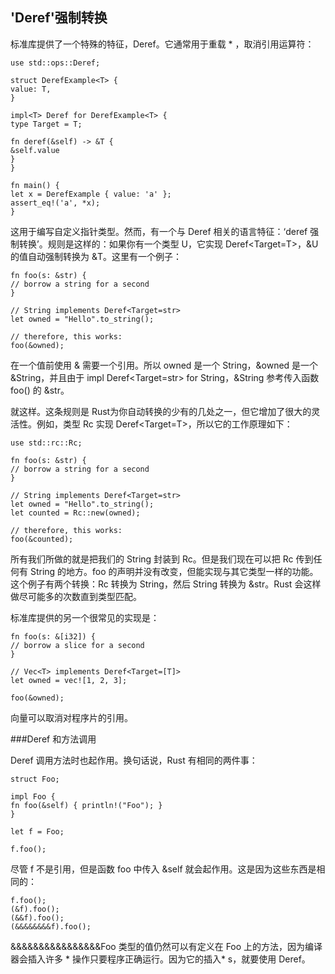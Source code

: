 ## 'Deref'强制转换

标准库提供了一个特殊的特征，Deref。它通常用于重载 * ，取消引用运算符：

    use std::ops::Deref;
    
    struct DerefExample<T> {
    value: T,
    }
    
    impl<T> Deref for DerefExample<T> {
    type Target = T;
    
    fn deref(&self) -> &T {
    &self.value
    }
    }
    
    fn main() {
    let x = DerefExample { value: 'a' };
    assert_eq!('a', *x);
    }

这用于编写自定义指针类型。然而，有一个与 Deref 相关的语言特征：‘deref 强制转换’。规则是这样的：如果你有一个类型 U，它实现 Deref<Target=T>，&U 的值自动强制转换为 &T。这里有一个例子：

    fn foo(s: &str) {
    // borrow a string for a second
    }
    
    // String implements Deref<Target=str>
    let owned = "Hello".to_string();
    
    // therefore, this works:
    foo(&owned);

在一个值前使用 & 需要一个引用。所以 owned 是一个 String，&owned 是一个 &String，并且由于 impl Deref<Target=str> for String，&String 参考传入函数 foo() 的 &str。

就这样。这条规则是 Rust为你自动转换的少有的几处之一，但它增加了很大的灵活性。例如，类型 Rc<T> 实现 Deref<Target=T>，所以它的工作原理如下：

    use std::rc::Rc;
    
    fn foo(s: &str) {
    // borrow a string for a second
    }
    
    // String implements Deref<Target=str>
    let owned = "Hello".to_string();
    let counted = Rc::new(owned);
    
    // therefore, this works:
    foo(&counted);

所有我们所做的就是把我们的 String 封装到 Rc<T>。但是我们现在可以把 Rc<String> 传到任何有 String 的地方。foo 的声明并没有改变，但能实现与其它类型一样的功能。这个例子有两个转换：Rc<String> 转换为 String，然后 String 转换为 &str。Rust 会这样做尽可能多的次数直到类型匹配。　　　　

标准库提供的另一个很常见的实现是：

    fn foo(s: &[i32]) {
    // borrow a slice for a second
    }
    
    // Vec<T> implements Deref<Target=[T]>
    let owned = vec![1, 2, 3];
    
    foo(&owned);

向量可以取消对程序片的引用。

###Deref 和方法调用

Deref 调用方法时也起作用。换句话说，Rust 有相同的两件事：

    struct Foo;
    
    impl Foo {
    fn foo(&self) { println!("Foo"); }
    }
    
    let f = Foo;
    
    f.foo();

尽管 f 不是引用，但是函数 foo 中传入 &self 就会起作用。这是因为这些东西是相同的：

    f.foo();
    (&f).foo();
    (&&f).foo();
    (&&&&&&&&f).foo();

&&&&&&&&&&&&&&&&Foo 类型的值仍然可以有定义在 Foo 上的方法，因为编译器会插入许多 * 操作只要程序正确运行。因为它的插入* s，就要使用 Deref。